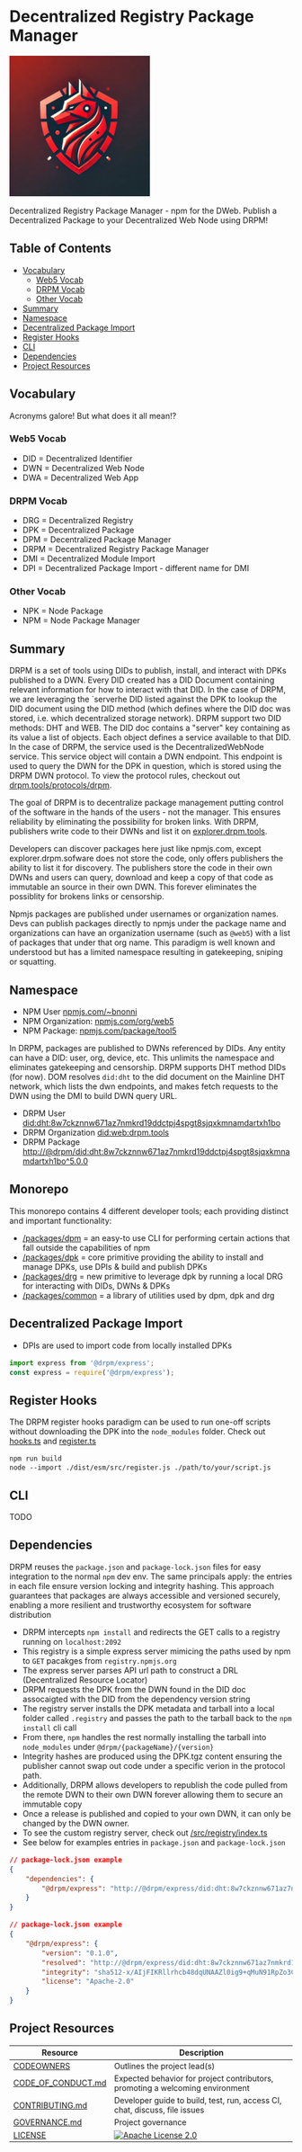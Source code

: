 # Decentralized Registry Package Manager

<img src="/assets/img/animal/wolf.webp" height=250 width=250 />

Decentralized Registry Package Manager - npm for the DWeb. Publish a Decentralized Package to your Decentralized Web Node using DRPM!

## Table of Contents

- [Vocabulary](#vocabulary)
  - [Web5 Vocab](#web5-vocab)
  - [DRPM Vocab](#drpm-vocab)
  - [Other Vocab](#other-vocab)
- [Summary](#summary)
- [Namespace](#namespace)
- [Decentralized Package Import](#decentralized-package-import)
- [Register Hooks](#register-hooks)
- [CLI](#cli)
- [Dependencies](#dependencies)
- [Project Resources](#project-resources)

## Vocabulary

Acronyms galore! But what does it all mean!?

### Web5 Vocab

- DID = Decentralized Identifier
- DWN = Decentralized Web Node
- DWA = Decentralized Web App

### DRPM Vocab

- DRG = Decentralized Registry
- DPK = Decentralized Package
- DPM = Decentralized Package Manager
- DRPM = Decentralized Registry Package Manager
- DMI = Decentralized Module Import
- DPI = Decentralized Package Import - different name for DMI

### Other Vocab

- NPK = Node Package
- NPM = Node Package Manager

## Summary

DRPM is a set of tools using DIDs to publish, install, and interact with DPKs published to a DWN. Every DID created has a DID Document containing relevant information for how to interact with that DID. In the case of DRPM, we are leveraging the `serverhe DID listed against the DPK to lookup the DID document using the DID method (which defines where the DID doc was stored, i.e.  which decentralized storage network). DRPM support two DID methods: DHT and WEB. The DID doc contains a "server" key containing as its value a list of objects. Each object defines a service available to that DID. In the case of DRPM, the service used is the DecentralizedWebNode service. This service object will contain a DWN endpoint. This endpoint is used to query the DWN for the DPK in question, which is stored using the DRPM DWN protocol. To view the protocol rules, checkout out [drpm.tools/protocols/drpm](https://drpm.tools/protocols/drpm).

The goal of DRPM is to decentralize package management putting control of the software in the hands of the users - not the manager. This ensures reliability by eliminating the possibility for broken links. With DRPM, publishers write code to their DWNs and list it on [explorer.drpm.tools](https://explorer.drpm.tools).

Developers can discover packages here just like npmjs.com, except explorer.drpm.sofware does not store the code, only offers publishers the ability to list it for discovery. The publishers store the code in their own DWNs and users can query, download and keep a copy of that code as immutable an source in their own DWN. This forever eliminates the possiblity for brokens links or censorship.

Npmjs packages are published under usernames or organization names. Devs can publish packages directly to npmjs under the package name and organizations can have an organization username (such as `@web5`) with a list of packages that under that org name. This paradigm is well known and understood but has a limited namespace resulting in gatekeeping, sniping or squatting.

## Namespace

- NPM User [npmjs.com/~bnonni](https://npmjs.com/~bnonni)
- NPM Organization: [npmjs.com/org/web5](https://npmjs.com/org/web5)
- NPM Package: [npmjs.com/package/tool5](npmjs.com/package/tool5)

In DRPM, packages are published to DWNs referenced by DIDs. Any entity can have a DID: user, org, device, etc. This unlimits the namespace and eliminates gatekeeping and censorship. DRPM supports DHT method DIDs (for now). DOM resolves `did:dht` to the did document on the Mainline DHT network, which lists the dwn endpoints, and makes fetch requests to the DWN using the DMI to build DWN query URL.

- DRPM User [did:dht:8w7ckznnw671az7nmkrd19ddctpj4spgt8sjqxkmnamdartxh1bo](https://nonni.org/.well-known/did)
- DRPM Organization [did:web:drpm.tools](https://drpm.tools/.well-known/did.json)
- DRPM Package [http://@drpm/did:dht:8w7ckznnw671az7nmkrd19ddctpj4spgt8sjqxkmnamdartxh1bo^5.0.0](http://nonni.org/did:dht:8w7ckznnw671az7nmkrd19ddctpj4spgt8sjqxkmnamdartxh1bo/query?filter.tags.name=tool5&filter.tags.version=1.1.2)

## Monorepo

This monorepo contains 4 different developer tools; each providing distinct and important functionality:

- [/packages/dpm](/packages/dpm/README.md) = an easy-to use CLI for performing certain actions that fall outside the capabilities of npm
- [/packages/dpk](/packages/dpk/README.md) = core primitive providing the ability to install and manage DPKs, use DPIs & build and publish DPKs
- [/packages/drg](/packages/drg/README.md) = new primitive to leverage dpk by running a local DRG for interacting with DIDs, DWNs & DPKs
- [/packages/common](/packages/common/README.md) = a library of utilities used by dpm, dpk and drg

## Decentralized Package Import

- DPIs are used to import code from locally installed DPKs

```ts
import express from '@drpm/express';
const express = require('@drpm/express');
```

## Register Hooks

The DRPM register hooks paradigm can be used to run one-off scripts without downloading the DPK into the `node_modules` folder. Check out [hooks.ts](/lib/hooks.ts) and [register.ts](/lib/register.ts)

```shell
npm run build
node --import ./dist/esm/src/register.js ./path/to/your/script.js
```

## CLI

TODO

## Dependencies

DRPM reuses the `package.json` and `package-lock.json` files for easy integration to the normal `npm` dev env. The same principals apply: the entries in each file ensure version locking and integrity hashing. This approach guarantees that packages are always accessible and versioned securely, enabling a more resilient and trustworthy ecosystem for software distribution

- DRPM intercepts `npm install` and redirects the GET calls to a registry running on `localhost:2092`
- This registry is a simple express server mimicing the paths used by npm to `GET` pacakges from `registry.npmjs.org`
- The express server parses API url path to construct a DRL (Decentralized Resource Locator)
- DRPM requests the DPK from the DWN found in the DID doc assocaigted with the DID from the dependency version string
- The registry server installs the DPK metadata and tarball into a local folder called `.registry` and passes the path to the tarball back to the `npm install` cli call
- From there, `npm` handles the rest normally installing the tarball into `node_modules` under `@drpm/{packageName}/{version}`
- Integrity hashes are produced using the DPK.tgz content ensuring the publisher cannot swap out code under a specific verion in the protocol path.
- Additionally, DRPM allows developers to republish the code pulled from the remote DWN to their own DWN forever allowing them to secure an immutable copy
- Once a release is published and copied to your own DWN, it can only be changed by the DWN owner.
- To see the custom registry server, check out [/src/registry/index.ts](/src/registry/index.ts)
- See below for examples entries in `package.json` and `package-lock.json`

```json
// package-lock.json example
{
    "dependencies": {
        "@drpm/express": "http://@drpm/express/did:dht:8w7ckznnw671az7nmkrd19ddctpj4spgt8sjqxkmnamdartxh1bo^4.21.1"
    }
}
```

```json
// package-lock.json example
{
    "@drpm/express": {
        "version": "0.1.0",
        "resolved": "http://@drpm/express/did:dht:8w7ckznnw671az7nmkrd19ddctpj4spgt8sjqxkmnamdartxh1bo^4.21.1",
        "integrity": "sha512-x/AIjFIKRllrhcb48dqUNAAZl0ig9+qMuN91RpZo3Cb2+zuibfh+KISl6+kVVyktDz230JKc208UkQwwMqyB+w==/VNCYsUA==",
        "license": "Apache-2.0"
    }
}
```

## Project Resources

| Resource                                   | Description                                                                    |
| ------------------------------------------ | ------------------------------------------------------------------------------ |
| [CODEOWNERS](./CODEOWNERS)                 | Outlines the project lead(s)                                                   |
| [CODE_OF_CONDUCT.md](./CODE_OF_CONDUCT.md) | Expected behavior for project contributors, promoting a welcoming environment |
| [CONTRIBUTING.md](./CONTRIBUTING.md)       | Developer guide to build, test, run, access CI, chat, discuss, file issues     |
| [GOVERNANCE.md](./GOVERNANCE.md)           | Project governance                                                             |
| [LICENSE](./LICENSE)                       | [![Apache License 2.0][apache-license-badge]][apache-license-link]            |

[apache-license-badge]: https://img.shields.io/badge/license-Apache%202.0-blue.svg
[apache-license-link]: https://opensource.org/licenses/Apache-2.0
